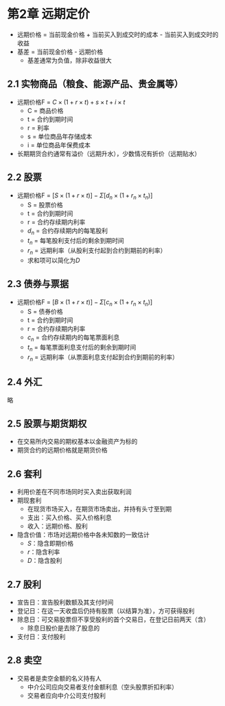 # 第2章 远期定价

* 远期价格 = 当前现金价格 + 当前买入到成交时的成本 - 当前买入到成交时的收益
* 基差 = 当前现金价格 - 远期价格
  * 基差通常为负值，除非收益很大

## 2.1 实物商品（粮食、能源产品、贵金属等）

* 远期价格F = $C\times(1+r\times t) + s\times t + i\times t$
  * C = 商品价格
  * t = 合约到期时间
  * r = 利率
  * s = 单位商品年存储成本
  * i = 单位商品年保费成本
* 长期期货合约通常有溢价（远期升水），少数情况有折价（远期贴水）

## 2.2 股票

* 远期价格F = $[S\times(1+r\times t)] - \Sigma[d_n\times(1+r_n\times t_n)]$
  * S = 股票价格
  * t = 合约到期时间
  * r = 合约存续期内利率
  * $d_n$ = 合约存续期内的每笔股利
  * $t_n$ = 每笔股利支付后的剩余到期时间
  * $r_n$ = 远期利率（从股利支付起到合约到期前的利率）
  * 求和项可以简化为$D$

## 2.3 债券与票据

* 远期价格F = $[B\times(1+r\times t)] - \Sigma[c_n\times(1+r_n\times t_n)]$
  * S = 债券价格
  * t = 合约到期时间
  * r = 合约存续期内利率
  * $c_n$ = 合约存续期内的每笔票面利息
  * $t_n$ = 每笔票面利息支付后的剩余到期时间
  * $r_n$ = 远期利率（从票面利息支付起到合约到期前的利率）

## 2.4 外汇

略

## 2.5 股票与期货期权

* 在交易所内交易的期权基本以金融资产为标的
* 期货合约的远期价格就是期货价格

## 2.6 套利

* 利用价差在不同市场同时买入卖出获取利润
* 期现套利
  * 在现货市场买入，在期货市场卖出，并持有头寸至到期
  * 支出：买入价格、买入价格利息
  * 收入：远期价格、股利
* 隐含价值：市场对远期价格中各未知数的一致估计
  * $S$：隐含即期价格
  * $r$：隐含利率
  * $D$：隐含股利

## 2.7 股利

* 宣告日：宣告股利数额及其支付时间
* 登记日：在这一天收盘后仍持有股票（以结算为准），方可获得股利
* 除息日：可交易股票但不享受股利的首个交易日，在登记日前两天（含）
  * 除息日股价是去除了股息的
* 支付日：支付股利

## 2.8 卖空

* 交易者是卖空金额的名义持有人
  * 中介公司应向交易者支付金额利息（空头股票折扣利率）
  * 交易者应向中介公司支付股利